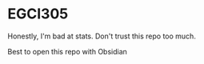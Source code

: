 # EGCI305

Honestly, I'm bad at stats. Don't trust this repo too much.

Best to open this repo with Obsidian